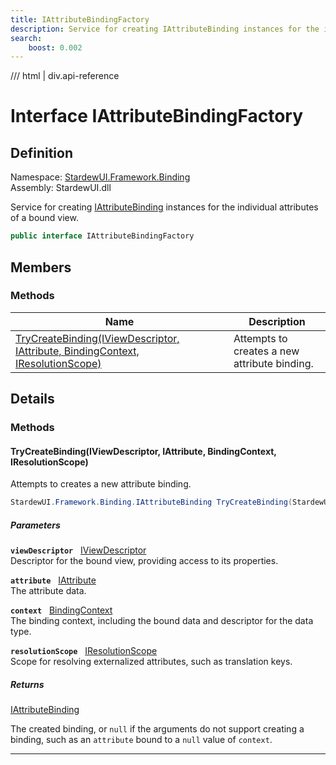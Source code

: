 ```yaml
---
title: IAttributeBindingFactory
description: Service for creating IAttributeBinding instances for the individual attributes of a bound view.
search:
    boost: 0.002
---
```


<link rel="stylesheet" href="/StardewUI/stylesheets/reference.css" />

/// html | div.api-reference

# Interface IAttributeBindingFactory

## Definition

<div class="api-definition" markdown>

Namespace: [StardewUI.Framework.Binding](index.md)  
Assembly: StardewUI.dll  

</div>

Service for creating [IAttributeBinding](iattributebinding.md) instances for the individual attributes of a bound view.

```cs
public interface IAttributeBindingFactory
```

## Members

### Methods

 | Name | Description |
| --- | --- |
| [TryCreateBinding(IViewDescriptor, IAttribute, BindingContext, IResolutionScope)](#trycreatebindingiviewdescriptor-iattribute-bindingcontext-iresolutionscope) | Attempts to creates a new attribute binding. | 

## Details

### Methods

#### TryCreateBinding(IViewDescriptor, IAttribute, BindingContext, IResolutionScope)

Attempts to creates a new attribute binding.

```cs
StardewUI.Framework.Binding.IAttributeBinding TryCreateBinding(StardewUI.Framework.Descriptors.IViewDescriptor viewDescriptor, StardewUI.Framework.Dom.IAttribute attribute, StardewUI.Framework.Binding.BindingContext context, StardewUI.Framework.Content.IResolutionScope resolutionScope);
```

##### Parameters

**`viewDescriptor`** &nbsp; [IViewDescriptor](../descriptors/iviewdescriptor.md)  
Descriptor for the bound view, providing access to its properties.

**`attribute`** &nbsp; [IAttribute](../dom/iattribute.md)  
The attribute data.

**`context`** &nbsp; [BindingContext](bindingcontext.md)  
The binding context, including the bound data and descriptor for the data type.

**`resolutionScope`** &nbsp; [IResolutionScope](../content/iresolutionscope.md)  
Scope for resolving externalized attributes, such as translation keys.

##### Returns

[IAttributeBinding](iattributebinding.md)

  The created binding, or `null` if the arguments do not support creating a binding, such as an `attribute` bound to a `null` value of `context`.

-----

